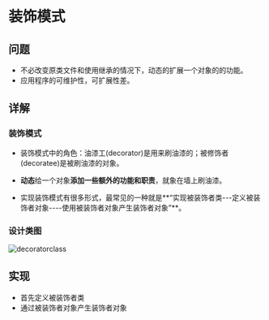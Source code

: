 # 装饰模式

## 问题

- 不必改变原类文件和使用继承的情况下，动态的扩展一个对象的的功能。
- 应用程序的可维护性，可扩展性差。

## 详解

### 装饰模式

- 装饰模式中的角色：油漆工(decorator)是用来刷油漆的；被修饰者(decoratee)是被刷油漆的对象。

- **动态**给一个对象**添加一些额外的功能和职责**，就象在墙上刷油漆。

- 实现装饰模式有很多形式，最常见的一种就是**“实现被装饰者类---定义被装饰者对象----使用被装饰者对象产生装饰者对象”**。

### 设计类图

![decoratorclass](images/decoratorclass.png)

## 实现

- 首先定义被装饰者类
- 通过被装饰者对象产生装饰者对象

